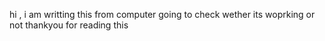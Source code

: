 hi , i am writting this from computer
going to check wether its woprking or not
thankyou for reading this 

